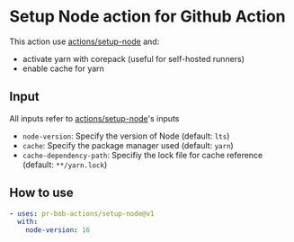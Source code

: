 # Setup Node action for Github Action

This action use [actions/setup-node](https://github.com/actions/setup-node) and:

- activate yarn with corepack (useful for self-hosted runners)
- enable cache for yarn

## Input

All inputs refer to [actions/setup-node](https://github.com/actions/setup-node)'s inputs

- `node-version`: Specify the version of Node (default: `lts`)
- `cache`: Specify the package manager used (default: `yarn`)
- `cache-dependency-path`: Specifiy the lock file for cache reference (default: `**/yarn.lock`)

## How to use

```yaml
- uses: pr-bob-actions/setup-node@v1
  with:
    node-version: 16
```
